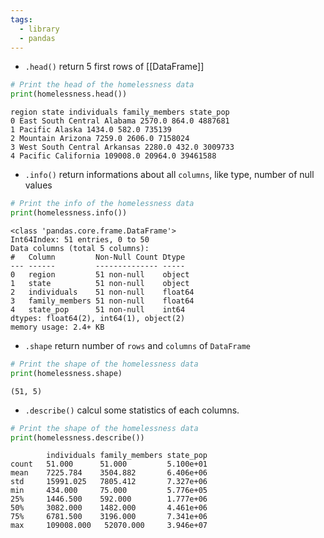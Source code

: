 ```yaml
---
tags:
  - library
  - pandas
---
```

- `.head()` return 5 first rows of [[DataFrame]]
```python
# Print the head of the homelessness data 
print(homelessness.head())
```
```
region state individuals family_members state_pop 
0 East South Central Alabama 2570.0 864.0 4887681 
1 Pacific Alaska 1434.0 582.0 735139 
2 Mountain Arizona 7259.0 2606.0 7158024 
3 West South Central Arkansas 2280.0 432.0 3009733 
4 Pacific California 109008.0 20964.0 39461588
```

- `.info()` return informations about all `columns`, like type, number of null values
```python
# Print the info of the homelessness data 
print(homelessness.info())
```
```
<class 'pandas.core.frame.DataFrame'> 
Int64Index: 51 entries, 0 to 50 
Data columns (total 5 columns): 
#   Column         Non-Null Count Dtype 
--- ------         -------------- ----- 
0   region         51 non-null    object 
1   state          51 non-null    object
2   individuals    51 non-null    float64 
3   family_members 51 non-null    float64 
4   state_pop      51 non-null    int64 
dtypes: float64(2), int64(1), object(2) 
memory usage: 2.4+ KB
```

- `.shape`  return number of `rows` and `columns` of `DataFrame`
```python
# Print the shape of the homelessness data 
print(homelessness.shape)
```
```
(51, 5)
```

- `.describe()` calcul some statistics of each columns.
```python
# Print the shape of the homelessness data 
print(homelessness.describe())
```
```
		individuals family_members state_pop 
count   51.000      51.000         5.100e+01 
mean    7225.784    3504.882       6.406e+06 
std     15991.025   7805.412       7.327e+06 
min     434.000     75.000         5.776e+05 
25%     1446.500    592.000        1.777e+06 
50%     3082.000    1482.000       4.461e+06 
75%     6781.500    3196.000       7.341e+06 
max     109008.000   52070.000     3.946e+07
```

